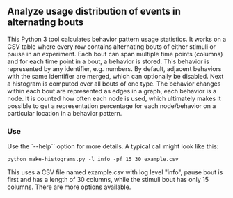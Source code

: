 ## Analyze usage distribution of events in alternating bouts

This Python 3 tool calculates behavior pattern usage statistics. It works on a
CSV table where every row contains alternating bouts of either stimuli or pause
in an experiment. Each bout can span multiple time points (columns) and for each
time point in a bout, a behavior is stored. This behavior is represented by any
identifier, e.g. numbers. By default, adjacent behaviors with the same
identifier are merged, which can optionally be disabled. Next a histogram is
computed over all bouts of one type. The behavior changes within each bout are
represented as edges in a graph, each behavior is a node. It is counted how
often each node is used, which ultimately makes it possible to get a
representation percentage for each node/behavior on a particular location in a
behavior pattern.

### Use

Use the `--help`` option for more details. A typical call might look like this:

```
python make-histograms.py -l info -pf 15 30 example.csv
```

This uses a CSV file named example.csv with log level "info", pause bout is
first and has a length of 30 columns, while the stimuli bout has only 15
columns. There are more options available.
